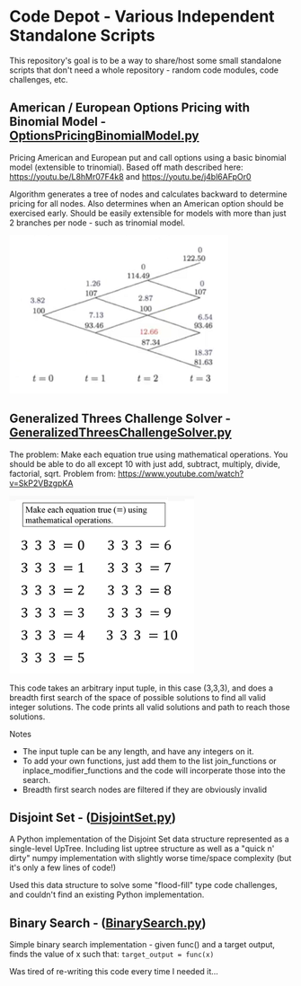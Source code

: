 # Code Depot - Various Independent Standalone Scripts

This repository's goal is to be a way to share/host some small standalone scripts that don't need a whole repository - random code modules, code challenges, etc.

## American / European Options Pricing with Binomial Model - [OptionsPricingBinomialModel.py](OptionsPricingBinomialModel.py)

Pricing American and European put and call options using a basic binomial model (extensible to trinomial). Based off math described here: https://youtu.be/L8hMr07F4k8 and https://youtu.be/j4bl6AFpOr0

Algorithm generates a tree of nodes and calculates backward to determine pricing for all nodes. Also determines when an American option should be exercised early. Should be easily extensible for models with more than just 2 branches per node - such as trinomial model.

![AmericanOptionsPricing](images/AmericanOptionsBinomial.png)

## Generalized Threes Challenge Solver - [GeneralizedThreesChallengeSolver.py](GeneralizedThreesChallengeSolver.py)


The problem: Make each equation true using mathematical operations. You should be able to do all except 10 with just add, subtract, multiply, divide, factorial, sqrt. Problem from: https://www.youtube.com/watch?v=SkP2VBzgpKA

![Threes Challenge](images/ThreesChallenge.png)

This code takes an arbitrary input tuple, in this case (3,3,3), and does a breadth first search of the space of possible solutions to find all valid integer solutions. The code prints all valid solutions and path to reach those solutions.

Notes

- The input tuple can be any length, and have any integers on it. 
- To add your own functions, just add them to the list join_functions or inplace_modifier_functions and the code will incorperate those into the search.
- Breadth first search nodes are filtered if they are obviously invalid

## Disjoint Set - ([DisjointSet.py](DisjointSet.py))

A Python implementation of the Disjoint Set data structure represented as a single-level UpTree. Including list uptree structure as well as a "quick n' dirty" numpy implementation with slightly worse time/space complexity (but it's only a few lines of code!)

Used this data structure to solve some "flood-fill" type code challenges, and couldn't find an existing Python implementation.

## Binary Search - ([BinarySearch.py](BinarySearch.py))

Simple binary search implementation - given func() and a target output, finds the value of x such that: `target_output = func(x)`

Was tired of re-writing this code every time I needed it...